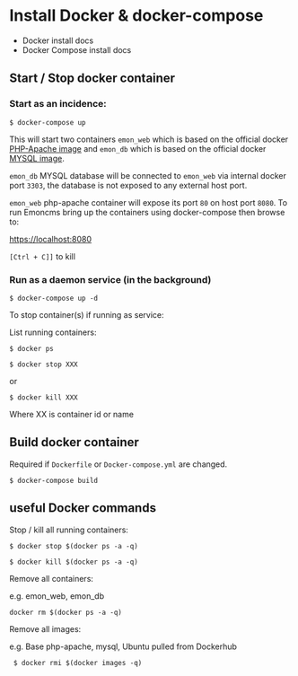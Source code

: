 # Install Docker & docker-compose

- Docker install docs 
- Docker Compose install docs 


## Start / Stop docker container 

### Start as an incidence: 

`$ docker-compose up`

This will start two containers `emon_web` which is based on the official docker [PHP-Apache image](https://hub.docker.com/_/php/) and `emon_db` which is based on the official docker [MYSQL image](https://hub.docker.com/_/mysql). 

`emon_db` MYSQL database will be connected to `emon_web` via internal docker port `3303`, the database is not exposed to any external host port. 

`emon_web` php-apache container will expose its port `80` on host port `8080`. To run Emoncms bring up the containers using docker-compose then browse to: 

[https://localhost:8080](https://localhost:8080) 

`[Ctrl + C]]` to kill

### Run as a daemon service (in the background)

`$ docker-compose up -d`

To stop container(s) if running as service:

List running containers:

`$ docker ps`

`$ docker stop XXX`

or

`$ docker kill XXX`

Where XX is container id or name

## Build docker container 

Required if `Dockerfile` or `Docker-compose.yml` are changed. 

`$ docker-compose build`

## useful Docker commands

Stop / kill all running containers:

`$ docker stop $(docker ps -a -q)`

`$ docker kill $(docker ps -a -q)`

Remove all containers:

e.g. emon_web, emon_db

`docker rm $(docker ps -a -q)`

Remove all images:

e.g. Base php-apache, mysql, Ubuntu pulled from Dockerhub

` $ docker rmi $(docker images -q)`